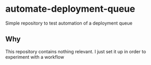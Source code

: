 # automate-deployment-queue
Simple repository to test automation of a deployment queue

## Why

This repository contains nothing relevant. I just set it up in order to experiment with a workflow
